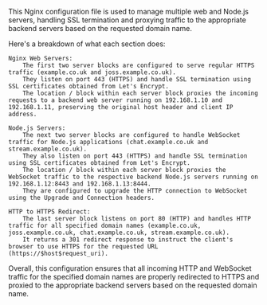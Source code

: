 This Nginx configuration file is used to manage multiple web and Node.js servers, handling SSL termination and proxying traffic to the appropriate backend servers based on the requested domain name.

Here's a breakdown of what each section does:

    Nginx Web Servers:
        The first two server blocks are configured to serve regular HTTPS traffic (example.co.uk and joss.example.co.uk).
        They listen on port 443 (HTTPS) and handle SSL termination using SSL certificates obtained from Let's Encrypt.
        The location / block within each server block proxies the incoming requests to a backend web server running on 192.168.1.10 and 192.168.1.11, preserving the original host header and client IP address.

    Node.js Servers:
        The next two server blocks are configured to handle WebSocket traffic for Node.js applications (chat.example.co.uk and stream.example.co.uk).
        They also listen on port 443 (HTTPS) and handle SSL termination using SSL certificates obtained from Let's Encrypt.
        The location / block within each server block proxies the WebSocket traffic to the respective backend Node.js servers running on 192.168.1.12:8443 and 192.168.1.13:8444.
        They are configured to upgrade the HTTP connection to WebSocket using the Upgrade and Connection headers.

    HTTP to HTTPS Redirect:
        The last server block listens on port 80 (HTTP) and handles HTTP traffic for all specified domain names (example.co.uk, joss.example.co.uk, chat.example.co.uk, stream.example.co.uk).
        It returns a 301 redirect response to instruct the client's browser to use HTTPS for the requested URL (https://$host$request_uri).

Overall, this configuration ensures that all incoming HTTP and WebSocket traffic for the specified domain names are properly redirected to HTTPS and proxied to the appropriate backend servers based on the requested domain name.
